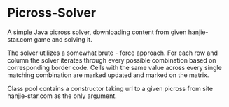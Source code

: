 # Picross-Solver
A simple Java picross solver, downloading content from given hanjie-star.com game and solving it.

The solver utilizes a somewhat brute - force approach.
For each row and column the solver iterates through every possible combination based on corresponding border code.
Cells with the same value across every single matching combination are marked updated and marked on the matrix.

Class pool contains a constructor taking url to a given picross from site hanjie-star.com as the only argument.


